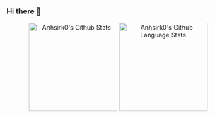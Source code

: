 ### Hi there 👋

<!--
**anhsirk0/anhsirk0** is a ✨ _special_ ✨ repository because its `README.md` (this file) appears on your GitHub profile.

Here are some ideas to get you started:

- 🔭 I’m currently working on ...
- 🌱 I’m currently learning ...
- 👯 I’m looking to collaborate on ...
- 🤔 I’m looking for help with ...
- 💬 Ask me about ...
- 📫 How to reach me: ...
- 😄 Pronouns: ...
- ⚡ Fun fact: ...
-->

<div align="center">
  <img height=200 src="https://github-readme-stats.vercel.app/api/?username=anhsirk0&count_private=true&theme=dracula&showicons=true" alt="Anhsirk0's Github Stats" />
  <img height=200 src="[https://github-readme-stats.vercel.app/api/?username=anhsirk0&count_private=true&theme=dracula&showicons=true](https://github-readme-stats.vercel.app/api/top-langs/?username=anhsirk0&langs_count=10&theme=dracula&layout=compact)" alt="Anhsirk0's Github Language Stats" />
</div>
